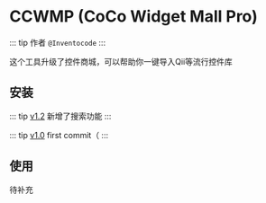 # CCWMP (CoCo Widget Mall Pro)

::: tip 作者
`@Inventocode`
:::

这个工具升级了控件商城，可以帮助你一键导入Qii等流行控件库

## 安装

::: tip [v1.2](https://static.codemao.cn/flowchunkflex/S1NI4Wc-ll.js)
新增了搜索功能
:::

::: tip [v1.0](https://static.codemao.cn/flowchunkflex/rkJMYkwWee.js)
first commit（
:::
<!--@include: ./userscript_install.md-->

## 使用

待补充